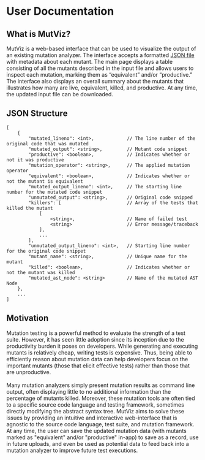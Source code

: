 # User Documentation

## What is MutViz?

MutViz is a web-based interface that can be used to visualize the output of an existing mutation analyzer. The interface accepts a formatted [JSON file](#json-structure) with metadata about each mutant. The main page displays a table consisting of all the mutants described in the input file and allows users to inspect each mutation, marking them as “equivalent” and/or “productive.” The interface also displays an overall summary about the mutants that illustrates how many are live, equivalent, killed, and productive. At any time, the updated input file can be downloaded.

## JSON Structure

```
[
    {
        "mutated_lineno": <int>,            // The line number of the original code that was mutated
        "mutated_output": <string>,         // Mutant code snippet
        "productive": <boolean>,            // Indicates whether or not it was productive
        "mutation_operator": <string>,      // The applied mutation operator
        "equivalent": <boolean>,            // Indicates whether or not the mutant is equivalent
        "mutated_output_lineno": <int>,     // The starting line number for the mutated code snippet
        "unmutated_output": <string>,       // Original code snipped
        "killers": [                        // Array of the tests that killed the mutant
            [
                <string>,                   // Name of failed test
                <string>                    // Error message/traceback
            ],
            ...
        ],
        "unmutated_output_lineno": <int>,   // Starting line number for the original code snippet
        "mutant_name": <string>,            // Unique name for the mutant
        "killed": <boolean>,                // Indicates whether or not the mutant was killed
        "mutated_ast_node": <string>        // Name of the mutated AST Node
    },
    ...
]
```

## Motivation

Mutation testing is a powerful method to evaluate the strength of a test suite. However, it has seen little adoption since its inception due to the productivity burden it poses on developers. While generating and executing mutants is relatively cheap, writing tests is expensive. Thus, being able to efficiently reason about mutation data can help developers focus on the important mutants (those that elicit effective tests) rather than those that are unproductive.<br><br>
Many mutation analyzers simply present mutation results as command line output, often displaying little to no additional information than the percentage of mutants killed. Moreover, these mutation tools are often tied to a specific source code language and testing framework, sometimes directly modifying the abstract syntax tree. MutViz aims to solve these issues by providing an intuitive and interactive web-interface that is agnostic to the source code language, test suite, and mutation framework. At any time, the user can save the updated mutation data (with mutants marked as "equivalent" and/or "productive" in-app) to save as a record, use in future uploads, and even be used as potential data to feed back into a mutation analyzer to improve future test executions.
